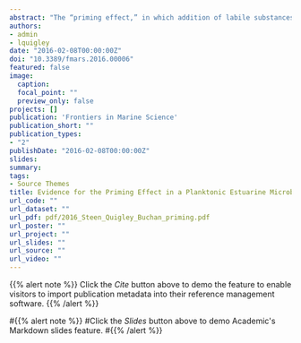 ```yaml
---
abstract: "The “priming effect,” in which addition of labile substances changes the remineralization rate of recalcitrant organic matter, has been intensively studied in soils, but is less well-documented in aquatic systems. We investigated the extent to which additions of nutrients or labile organic carbon could influence remineralization rates of 14C-labeled, microbially-degraded, phytoplankton-derived organic matter (OM) in microcosms inoculated with microbial communities drawn from Grove Creek Estuary in coastal Georgia, USA. We found that amendment with labile protein plus phosphorus increased remineralization rates of degraded, phytoplankton-derived OM by up to 100%, whereas acetate slightly decreased remineralization rates relative to an unamended control. Addition of ammonium and phosphate induced a smaller effect, whereas addition of ammonium alone had no effect. Counterintuitively, alkaline phosphatase activities increased in response to the addition of protein under P-replete conditions, indicating that production of enzymes unrelated to the labile priming compound may be a mechanism for the priming effect. The observed priming effect was transient: after 36 days of incubation roughly the same quantity of organic carbon had been mineralized in all treatments including no-addition controls. This timescale is on the order of the typical hydrologic residence times of well-flushed estuaries suggesting that priming in estuaries has the potential to influence whether OC is remineralized in situ or exported to the coastal ocean."
authors:
- admin
- lquigley
date: "2016-02-08T00:00:00Z"
doi: "10.3389/fmars.2016.00006"
featured: false
image:
  caption: 
  focal_point: ""
  preview_only: false
projects: []
publication: 'Frontiers in Marine Science'
publication_short: ""
publication_types:
- "2"
publishDate: "2016-02-08T00:00:00Z"
slides: 
summary: 
tags:
- Source Themes
title: Evidence for the Priming Effect in a Planktonic Estuarine Microbial Community
url_code: ""
url_dataset: ""
url_pdf: pdf/2016_Steen_Quigley_Buchan_priming.pdf
url_poster: ""
url_project: ""
url_slides: ""
url_source: ""
url_video: ""
---
```


{{% alert note %}}
Click the *Cite* button above to demo the feature to enable visitors to import publication metadata into their reference management software.
{{% /alert %}}

#{{% alert note %}}
#Click the *Slides* button above to demo Academic's Markdown slides feature.
#{{% /alert %}}
